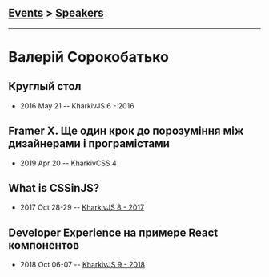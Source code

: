 ## [Events](../README.md) > [Speakers](../speakers.md)
---

# Валерій Сорокобатько

## Круглый стол
- 2016 May 21 -- KharkivJS 6 - 2016    
## Framer X. Ще один крок до порозуміння між дизайнерами і програмістами
- 2019 Apr 20 -- KharkivCSS 4    
## What is CSSinJS?
- 2017 Oct 28-29 -- [KharkivJS 8 - 2017](https://www.youtube.com/watch?v=snO_fDxy3cY)    
## Developer Experience на примере React компонентов
- 2018 Oct 06-07 -- [KharkivJS 9 - 2018](https://www.youtube.com/watch?v=Fe5I41V-5bQ)    
